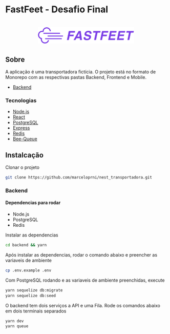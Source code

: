 # FastFeet - Desafio Final

<h1 align="center">
  <img alt="Fastfeet" title="Fastfeet" src=".github/logo.png" width="300px" />
</h1>

## Sobre

A aplicação é uma transportadora fictícia. O projeto está no formato de Monorepo com as respectivas pastas Backend, Frontend e Mobile.

- <a href="#backend">Backend</a>


### Tecnologias

- [Node.js](https://nodejs.org/en/)
- [React](https://reactjs.org/)
- [PostgreSQL](https://www.postgresql.org/)
- [Express](https://github.com/expressjs/express)
- [Redis](https://redis.io/)
- [Bee-Queue](https://github.com/bee-queue/bee-queue)

## Instalcação

Clonar o projeto

```sh
git clone https://github.com/marceloprni/nest_transportadora.git
```

### Backend

#### Dependencias para rodar

- Node.js
- PostgreSQL
- Redis

Instalar as dependencias

```sh
cd backend && yarn
```

Após instalar as dependencias, rodar o comando abaixo e preencher as variaveis de ambiente

```sh
cp .env.example .env
```

Com PostgreSQL rodando e as variaveis de ambiente preenchidas, execute

```sh
yarn sequelize db:migrate
yarn sequelize db:seed
```

O backend tem dois serviços a API e uma Fila. Rode os comandos abaixo em dois terminais separados

```sh
yarn dev
yarn queue
```


